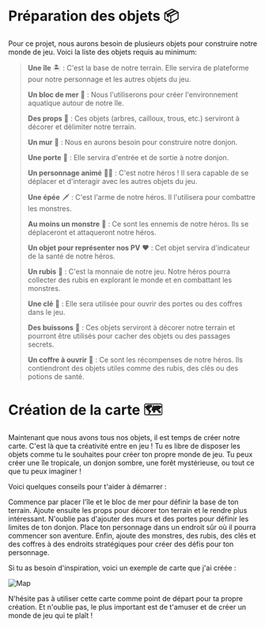 # Préparation des objets 📦

Pour ce projet, nous aurons besoin de plusieurs objets pour construire notre monde de jeu. Voici la liste des objets requis au minimum:

> __Une île__ 🏝️ : C'est la base de notre terrain. Elle servira de plateforme pour notre personnage et les autres objets du jeu.
> 
> __Un bloc de mer__ 🌊 : Nous l'utiliserons pour créer l'environnement aquatique autour de notre île.
> 
> __Des props__ 🌳 : Ces objets (arbres, cailloux, trous, etc.) serviront à décorer et délimiter notre terrain.
> 
> __Un mur__ 🧱 : Nous en aurons besoin pour construire notre donjon.
> 
> __Une porte__ 🚪 : Elle servira d'entrée et de sortie à notre donjon.
> 
> __Un personnage animé__ 🏃‍♂️ : C'est notre héros ! Il sera capable de se déplacer et d'interagir avec les autres objets du jeu.
> 
> __Une épée__ 🗡️ : C'est l'arme de notre héros. Il l'utilisera pour combattre les monstres.
> 
> __Au moins un monstre__ 👹 : Ce sont les ennemis de notre héros. Ils se déplaceront et attaqueront notre héros.
> 
> __Un objet pour représenter nos PV__ ❤️ : Cet objet servira d'indicateur de la santé de notre héros.
> 
> __Un rubis__ 💎 : C'est la monnaie de notre jeu. Notre héros pourra collecter des rubis en explorant le monde et en combattant les monstres.
> 
> __Une clé__ 🔑 : Elle sera utilisée pour ouvrir des portes ou des coffres dans le jeu.
> 
> __Des buissons__ 🌿 : Ces objets serviront à décorer notre terrain et pourront être utilisés pour cacher des objets ou des passages secrets.
> 
> __Un coffre à ouvrir__ 🧰 : Ce sont les récompenses de notre héros. Ils contiendront des objets utiles comme des rubis, des clés ou des potions de santé.

# Création de la carte 🗺️

Maintenant que nous avons tous nos objets, il est temps de créer notre carte. C'est là que ta créativité entre en jeu ! Tu es libre de disposer les objets comme tu le souhaites pour créer ton propre monde de jeu. Tu peux créer une île tropicale, un donjon sombre, une forêt mystérieuse, ou tout ce que tu peux imaginer !

Voici quelques conseils pour t'aider à démarrer :

Commence par placer l'île et le bloc de mer pour définir la base de ton terrain.
Ajoute ensuite les props pour décorer ton terrain et le rendre plus intéressant.
N'oublie pas d'ajouter des murs et des portes pour définir les limites de ton donjon.
Place ton personnage dans un endroit sûr où il pourra commencer son aventure.
Enfin, ajoute des monstres, des rubis, des clés et des coffres à des endroits stratégiques pour créer des défis pour ton personnage.

Si tu as besoin d'inspiration, voici un exemple de carte que j'ai créée :

![Map](Images/Map.png)

N'hésite pas à utiliser cette carte comme point de départ pour ta propre création. Et n'oublie pas, le plus important est de t'amuser et de créer un monde de jeu qui te plaît !

